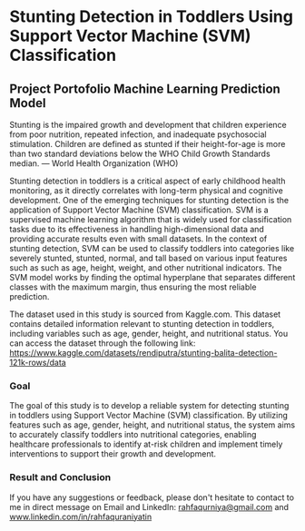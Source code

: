 # Stunting Detection in Toddlers Using Support Vector Machine (SVM) Classification
## Project Portofolio Machine Learning Prediction Model

Stunting is the impaired growth and development that children experience from poor nutrition, repeated infection, and inadequate psychosocial stimulation. Children are defined as stunted if their height-for-age is more than two standard deviations below the WHO Child Growth Standards median.
— World Health Organization (WHO)

Stunting detection in toddlers is a critical aspect of early childhood health monitoring, as it directly correlates with long-term physical and cognitive development. One of the emerging techniques for stunting detection is the application of Support Vector Machine (SVM) classification. SVM is a supervised machine learning algorithm that is widely used for classification tasks due to its effectiveness in handling high-dimensional data and providing accurate results even with small datasets. In the context of stunting detection, SVM can be used to classify toddlers into categories like severely stunted, stunted, normal, and tall based on various input features such as such as age, height, weight, and other nutritional indicators.  The SVM model works by finding the optimal hyperplane that separates different classes with the maximum margin, thus ensuring the most reliable prediction. 

The dataset used in this study is sourced from Kaggle.com. This dataset contains detailed information relevant to stunting detection in toddlers, including variables such as age, gender, height, and nutritional status. You can access the dataset through the following link: https://www.kaggle.com/datasets/rendiputra/stunting-balita-detection-121k-rows/data 

### Goal
The goal of this study is to develop a reliable system for detecting stunting in toddlers using Support Vector Machine (SVM) classification. By utilizing features such as age, gender, height, and nutritional status, the system aims to accurately classify toddlers into nutritional categories, enabling healthcare professionals to identify at-risk children and implement timely interventions to support their growth and development.

### Result and Conclusion


If you have any suggestions or feedback, please don't hesitate to contact to me in direct message on Email and LinkedIn:
rahfaqurniya@gmail.com and www.linkedin.com/in/rahfaquraniyatin

